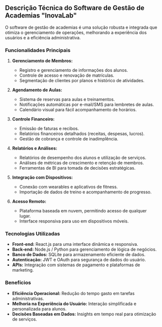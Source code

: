 ## Descrição Técnica do Software de Gestão de Academias "InovaLab"

O software de gestão de academias é uma solução robusta e integrada que otimiza o gerenciamento de operações, melhorando a experiência dos usuários e a eficiência administrativa.

### Funcionalidades Principais

1. **Gerenciamento de Membros:**

   - Registro e gerenciamento de informações dos alunos.
   - Controle de acesso e renovação de matrículas.
   - Segmentação de clientes por planos e histórico de atividades.

2. **Agendamento de Aulas:**

   - Sistema de reservas para aulas e treinamentos.
   - Notificações automáticas por e-mail/SMS para lembretes de aulas.
   - Calendário visual para fácil acompanhamento de horários.

3. **Controle Financeiro:**

   - Emissão de faturas e recibos.
   - Relatórios financeiros detalhados (receitas, despesas, lucros).
   - Gestão de cobrança e controle de inadimplência.

4. **Relatórios e Análises:**

   - Relatórios de desempenho dos alunos e utilização de serviços.
   - Análises de métricas de crescimento e retenção de membros.
   - Ferramentas de BI para tomada de decisões estratégicas.

5. **Integração com Dispositivos:**

   - Conexão com wearables e aplicativos de fitness.
   - Importação de dados de treino e acompanhamento de progresso.

6. **Acesso Remoto:**
   - Plataforma baseada em nuvem, permitindo acesso de qualquer lugar.
   - Interface responsiva para uso em dispositivos móveis.

### Tecnologias Utilizadas

- **Front-end:** React.js para uma interface dinâmica e responsiva.
- **Back-end:** Node.js / Python para gerenciamento de lógica de negócios.
- **Banco de Dados:** SQLite para armazenamento eficiente de dados.
- **Autenticação:** JWT e OAuth para segurança de dados do usuário.
- **APIs:** Integração com sistemas de pagamento e plataformas de marketing.

### Benefícios

- **Eficiência Operacional:** Redução do tempo gasto em tarefas administrativas.
- **Melhoria na Experiência do Usuário:** Interação simplificada e personalizada para alunos.
- **Decisões Baseadas em Dados:** Insights em tempo real para otimização de serviços.
